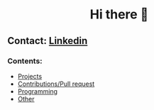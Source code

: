 <h1 align="center">Hi there 👋</h1>

## Contact: [Linkedin](https://www.linkedin.com/in/giuseppe-ferrara-link/)

### Contents:
  - [Projects](#projects)
  - [Contributions/Pull request](#contributions)
  - [Programming](#programming)
  - [Other](#other)
  




